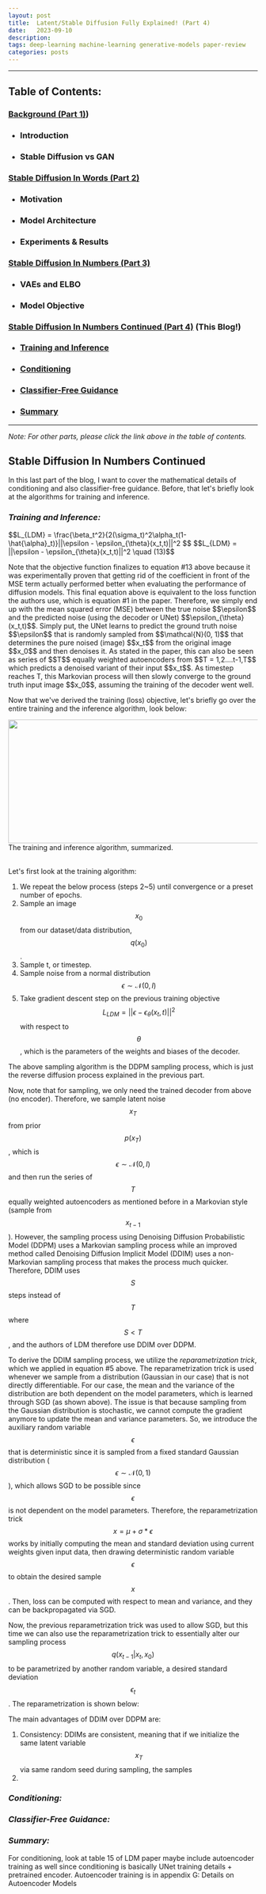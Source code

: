 ```yaml
---
layout: post
title:  Latent/Stable Diffusion Fully Explained! (Part 4)
date:   2023-09-10
description: 
tags: deep-learning machine-learning generative-models paper-review
categories: posts
---
```

---

## **Table of Contents:**
### [Background (Part 1)](/blog/2023/stable-diffusion/))
- ### Introduction
- ### Stable Diffusion vs GAN

### [Stable Diffusion In Words (Part 2)](/blog/2023/stable-diffusion-part2/) 
- ### Motivation
- ### Model Architecture
- ### Experiments & Results

### [Stable Diffusion In Numbers (Part 3)](/blog/2023/stable-diffusion-part3/) 
- ### VAEs and ELBO
- ### Model Objective

### [Stable Diffusion In Numbers Continued (Part 4)](#stable-diffusion-in-numbers-2) (This Blog!)
- ### [Training and Inference](#training-inference)
- ### [Conditioning](#conditioning)
- ### [Classifier-Free Guidance](#classifier-free-guidance)
- ### [Summary](#summary)

---

*Note: For other parts, please click the link above in the table of contents.* 

<a id="stable-diffusion-in-numbers-2"></a>
## **Stable Diffusion In Numbers Continued**

In this last part of the blog, I want to cover the mathematical details of conditioning and also classifier-free guidance. Before, that let's briefly
look at the algorithms for training and inference.

<a id="training-inference"></a>
###  ***Training and Inference:***

<p>
$$L_{LDM} = \frac{\beta_t^2}{2(\sigma_t)^2\alpha_t(1-\hat{\alpha}_t)}||\epsilon - \epsilon_{\theta}(x_t,t)||^2 $$
$$L_{LDM} = ||\epsilon - \epsilon_{\theta}(x_t,t)||^2 \quad (13)$$
</p>
Note that the objective function finalizes to equation #13 above because it was experimentally proven that getting rid of the coefficient in front of the MSE term actually performed better when evaluating the performance of diffusion models.
This final equation above is equivalent to the loss function the authors use, which is equation #1 in the paper. Therefore, we simply end up with the mean squared error (MSE) between the true noise $$\epsilon$$ and the predicted noise (using the decoder or UNet) $$\epsilon_{\theta}(x_t,t)$$. 
Simply put, the UNet learns to predict the ground truth noise $$\epsilon$$ that is randomly sampled from $$\mathcal{N}(0, 1)$$ that determines the pure noised (image) $$x_t$$ from the original image $$x_0$$ and then denoises it. As stated in the paper,
this can also be seen as series of $$T$$ equally weighted autoencoders from $$T = 1,2....t-1,T$$ which predicts a denoised variant of their input $$x_t$$. As timestep reaches T, this Markovian process will then slowly converge to the ground truth input image 
$$x_0$$, assuming the training of the decoder went well. 





Now that we've derived the training (loss) objective, let's briefly go over the entire training and the inference algorithm, look below:

<img src = "/assets/images/train_inference_algorithm.png" width = "985" height = "250" class = "center">
<figcaption>The training and inference algorithm, summarized.</figcaption>
<br>

Let's first look at the training algorithm:
1. We repeat the below process (steps 2~5) until convergence or a preset number of epochs. 
2. Sample an image $$x_0$$ from our dataset/data distribution, $$q(x_0)$$.
3. Sample t, or timestep.
4. Sample noise from a normal distribution $$\epsilon \sim \mathcal{N}(0, I)$$
5. Take gradient descent step on the previous training objective $$L_{LDM} = ||\epsilon - \epsilon_{\theta}(x_t,t)||^2 $$ with respect to $$\theta$$, which is the 
parameters of the weights and biases of the decoder.
 

The above sampling algorithm is the DDPM sampling process, which is just the reverse diffusion process explained in the previous part. 

Now, note that for sampling, we only need the trained decoder from above (no encoder). Therefore, we sample latent noise $$x_T$$ from prior $$p(x_T)$$, which is $$\epsilon \sim \mathcal{N}(0, I)$$
and then run the series of $$T$$ equally weighted autoencoders as mentioned before in a Markovian style (sample from $$x_{t-1}$$). However, the sampling process using
Denoising Diffusion Probabilistic Model (DDPM) uses a Markovian sampling process while an improved method called Denoising Diffusion Implicit Model (DDIM) uses a non-Markovian
sampling process that makes the process much quicker. Therefore, DDIM uses $$S$$ steps instead of $$T$$ where $$ S<T $$, and the authors of LDM therefore use DDIM over DDPM.

To derive the DDIM sampling process, we utilize the *reparametrization trick*, which we applied in equation #5 above. The reparametrization trick is used whenever we sample from
a distribution (Gaussian in our case) that is not directly differentiable. For our case, the mean and the variance of the distribution are both dependent on the model
parameters, which is learned through SGD (as shown above). The issue is that because sampling from the Gaussian distribution is stochastic, we cannot compute the gradient anymore to update
the mean and variance parameters. So, we introduce the auxiliary random variable $$\epsilon$$ that is deterministic since it is sampled from a fixed standard Gaussian distribution ($$\epsilon \sim \mathcal{N}(0, 1) $$),
which allows SGD to be possible since $$\epsilon$$ is not dependent on the model parameters. Therefore, the reparametrization trick $$ x = \mu + \sigma * \epsilon$$ works by initially computing the mean and standard deviation using current weights given input data,
then drawing deterministic random variable $$\epsilon$$ to obtain the desired sample $$x$$. Then, loss can be computed with respect to mean and variance, and they can be backpropagated via SGD.

Now, the previous reparametrization trick was used to allow SGD, but this time we can also use the reparametrization trick to essentially alter our sampling process $$q(x_{t-1}|x_t,x_0)$$ to be parametrized by another random variable,
a desired standard deviation $$\epsilon_t$$. The reparametrization is shown below:

The main advantages of DDIM over DDPM are:

1. Consistency: DDIMs are consistent, meaning that if we initialize the same latent variable $$x_T$$ via same random seed during sampling, the samples 
2. 

<a id="conditioning"></a>
###  ***Conditioning:***


<a id="classifier-free-guidance"></a>
###  ***Classifier-Free Guidance:***

<a id="summary"></a>
###  ***Summary:***
For conditioning, look at table 15 of LDM paper
maybe include autoencoder training as well since conditioning is basically UNet training details + pretrained encoder.
Autoencoder training is in appendix G: Details on Autoencoder Models